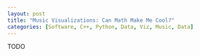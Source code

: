 ```yaml
---
layout: post
title: "Music Visualizations: Can Math Make Me Cool?"
categories: [Software, C++, Python, Data, Viz, Music, Data]
---
```


TODO